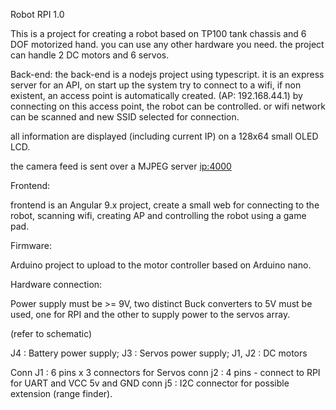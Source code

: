 Robot RPI 1.0

This is a project for creating a robot based on TP100 tank chassis and 6 DOF motorized hand.
you can use any other hardware you need. the project can handle 2 DC motors and 6 servos.

Back-end:
the back-end is a nodejs project using typescript. it is an express server for an API,
on start up the system try to connect to a wifi, if non existent, an access point is automatically created.
(AP: 192.168.44.1) by connecting on this access point, the robot can be controlled. or wifi network can be scanned and new SSID selected for connection.

all information are displayed (including current IP) on a 128x64 small OLED LCD.

the camera feed is sent over a MJPEG server <ip:4000>

Frontend:

frontend is an Angular 9.x project, create a small web for connecting to the robot, scanning wifi, creating AP and controlling the robot using a game pad.

Firmware:

Arduino project to upload to the motor controller based on Arduino nano.

Hardware connection:

Power supply must be >= 9V, two distinct Buck converters to 5V must be used, one for RPI and the other to supply power to the servos array.

(refer to schematic)

J4 : Battery power supply;
J3 : Servos power supply;
J1, J2 : DC motors

Conn J1 : 6 pins x 3 connectors for Servos
conn j2 : 4 pins - connect to RPI for UART and VCC 5v and GND
conn j5 : I2C connector for possible extension (range finder).
